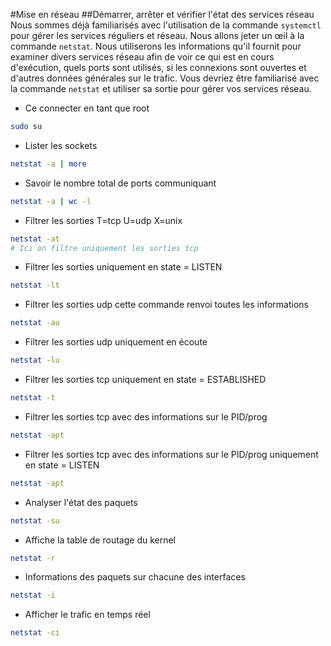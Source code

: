 #Mise en réseau
##Démarrer, arrêter et vérifier l'état des services réseau
Nous sommes déjà familiarisés avec l'utilisation de la commande `systemctl` pour gérer les services réguliers et réseau.
Nous allons jeter un œil à la commande `netstat`.
Nous utiliserons les informations qu'il fournit pour examiner divers services réseau afin de voir ce qui est en cours d'exécution, quels ports sont utilisés, si les connexions sont ouvertes et d'autres données générales sur le trafic.
Vous devriez être familiarisé avec la commande `netstat` et utiliser sa sortie pour gérer vos services réseau.

- Ce connecter en tant que root
```bash
sudo su
```

- Lister les sockets
```bash
netstat -a | more
```

- Savoir le nombre total de ports communiquant
```bash
netstat -a | wc -l
```

- Filtrer les sorties
T=tcp U=udp X=unix

```bash
netstat -at
# Ici on filtre uniquement les sorties tcp
```

- Filtrer les sorties uniquement en state = LISTEN
```bash
netstat -lt
```

- Filtrer les sorties udp cette commande renvoi toutes les informations
```bash
netstat -au
```

- Filtrer les sorties udp uniquement en écoute
```bash
netstat -lu
```

- Filtrer les sorties tcp uniquement en state = ESTABLISHED
```bash
netstat -t
```

- Filtrer les sorties tcp avec des informations sur le PID/prog
```bash
netstat -apt
```

- Filtrer les sorties tcp avec des informations sur le PID/prog uniquement en state = LISTEN
```bash
netstat -apt
```

- Analyser l'état des paquets
```bash
netstat -su
```

- Affiche la table de routage du kernel
```bash
netstat -r
```

- Informations des paquets sur chacune des interfaces
```bash
netstat -i
```

- Afficher le trafic en temps réel
```bash
netstat -ci
```
